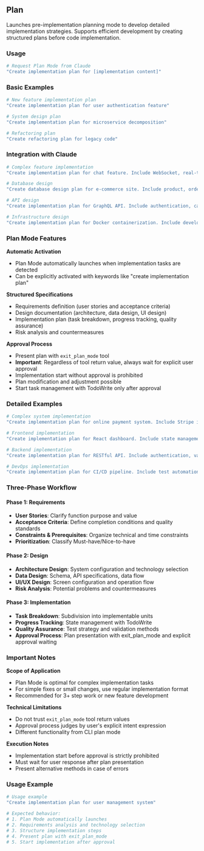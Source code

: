 ## Plan

Launches pre-implementation planning mode to develop detailed implementation strategies. Supports efficient development by creating structured plans before code implementation.

### Usage

```bash
# Request Plan Mode from Claude
"Create implementation plan for [implementation content]"
```

### Basic Examples

```bash
# New feature implementation plan
"Create implementation plan for user authentication feature"

# System design plan
"Create implementation plan for microservice decomposition"

# Refactoring plan
"Create refactoring plan for legacy code"
```

### Integration with Claude

```bash
# Complex feature implementation
"Create implementation plan for chat feature. Include WebSocket, real-time notifications, and history management"

# Database design
"Create database design plan for e-commerce site. Include product, order, and user management"

# API design
"Create implementation plan for GraphQL API. Include authentication, caching, and rate limiting"

# Infrastructure design
"Create implementation plan for Docker containerization. Include development environment, production environment, and CI/CD"
```

### Plan Mode Features

**Automatic Activation**

- Plan Mode automatically launches when implementation tasks are detected
- Can be explicitly activated with keywords like "create implementation plan"

**Structured Specifications**

- Requirements definition (user stories and acceptance criteria)
- Design documentation (architecture, data design, UI design)
- Implementation plan (task breakdown, progress tracking, quality assurance)
- Risk analysis and countermeasures

**Approval Process**

- Present plan with `exit_plan_mode` tool
- **Important**: Regardless of tool return value, always wait for explicit user approval
- Implementation start without approval is prohibited
- Plan modification and adjustment possible
- Start task management with TodoWrite only after approval

### Detailed Examples

```bash
# Complex system implementation
"Create implementation plan for online payment system. Include Stripe integration, security, and error handling"

# Frontend implementation
"Create implementation plan for React dashboard. Include state management, component design, and testing"

# Backend implementation
"Create implementation plan for RESTful API. Include authentication, validation, and logging"

# DevOps implementation
"Create implementation plan for CI/CD pipeline. Include test automation, deployment, and monitoring"
```

### Three-Phase Workflow

#### Phase 1: Requirements

- **User Stories**: Clarify function purpose and value
- **Acceptance Criteria**: Define completion conditions and quality standards
- **Constraints & Prerequisites**: Organize technical and time constraints
- **Prioritization**: Classify Must-have/Nice-to-have

#### Phase 2: Design

- **Architecture Design**: System configuration and technology selection
- **Data Design**: Schema, API specifications, data flow
- **UI/UX Design**: Screen configuration and operation flow
- **Risk Analysis**: Potential problems and countermeasures

#### Phase 3: Implementation

- **Task Breakdown**: Subdivision into implementable units
- **Progress Tracking**: State management with TodoWrite
- **Quality Assurance**: Test strategy and validation methods
- **Approval Process**: Plan presentation with exit_plan_mode and explicit approval waiting

### Important Notes

**Scope of Application**

- Plan Mode is optimal for complex implementation tasks
- For simple fixes or small changes, use regular implementation format
- Recommended for 3+ step work or new feature development

**Technical Limitations**

- Do not trust `exit_plan_mode` tool return values
- Approval process judges by user's explicit intent expression
- Different functionality from CLI plan mode

**Execution Notes**

- Implementation start before approval is strictly prohibited
- Must wait for user response after plan presentation
- Present alternative methods in case of errors

### Usage Example

```bash
# Usage example
"Create implementation plan for user management system"

# Expected behavior:
# 1. Plan Mode automatically launches
# 2. Requirements analysis and technology selection
# 3. Structure implementation steps
# 4. Present plan with exit_plan_mode
# 5. Start implementation after approval
```
